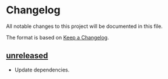 # Changelog
All notable changes to this project will be documented in this file.

The format is based on [Keep a Changelog](https://keepachangelog.com/en/1.1.0/).

## [unreleased]
- Update dependencies.

[unreleased]: https://github.com/metaborg/metaborg-gradle-convention/compare/v0.1...HEAD
[0.1]: https://github.com/metaborg/metaborg-gradle-convention/releases/tag/v0.1
